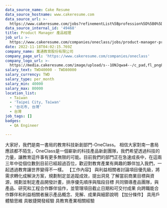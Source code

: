 ```yaml
---
data_source_name: Cake Resume
data_source_hostname: www.cakeresume.com
data_source_url: >-
  https://www.cakeresume.com/jobs?refinementList%5Bprofession%5D%5B0%5D=engineering_qa-engineer&refinementList%5Bsalary_type%5D=per_month&refinementList%5Bsalary_currency%5D=TWD&range%5Bsalary_range%5D%5Bmax%5D=600000
data_source_internal_id: '49468'
title: Product Manager 產品經理
job_url: >-
  https://www.cakeresume.com/companies/oneclass/jobs/product-manager-product-manager-1df932
date: 2022-11-18T04:02:15.769Z
company_name: 萬通教育股份有限公司
company_page_url: 'https://www.cakeresume.com/companies/oneclass'
company_logo_url: >-
  https://media.cakeresume.com/image/upload/s--1ONJqwa4--/c_pad,fl_png8,h_200,w_200/v1667528704/dw2awquiaafmsvhjok2u.png
salary_text: TWD40000 - TWD80000
salary_currency: TWD
salary_type: per_month
salary_min: 40000
salary_max: 80000
location_list:
  - Taiwan
  - 'Taipei City, Taiwan'
  - '台北市, 台灣'
  - 台灣
job_tags: []
badges:
  - QA Engineer

---
```


大家好，我們是南一書局的教育科技新創部門-OneClass。 相信大家對南一書局應該都不陌生，OneClass是一個嶄新的科技產品新創團隊，我們希望透過科技的力量，讓教育這件事有更多無限的可能。目前我們的部門正在急速成長中，在這兩三年中從個位數到目前已經超過百位，歡迎對教育產業有興趣的夥伴加入我們，一起透過教育讓世界變得不一樣。 【工作內容】 與利益相關者討論項目優先級，將需求轉化成解決方案，規劃制定並追蹤成效，提出洞見 了解當前商業目標與資源，規劃並制定產品開發計畫，排序優先順序與階段目標 共同領導產品團隊，與產品、研究和工程合作夥伴協作，並管理項目截止日期和可交付成果 向跨職能合作夥伴和利益相關者展示產品概念、見解、成果與細節說明 【加分條件】 具用戶體驗思維 具敏捷開發經驗 具教育產業相關經驗